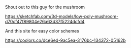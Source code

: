 Shout out to this guy for the mushroom

https://sketchfab.com/3d-models/low-poly-mushroom-d70cf47f89804e26a63d37f5224dcfd4

And this site for easy color schemes

https://coolors.co/dce6ed-9ac5ea-3176bc-134372-05162b